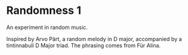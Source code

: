 # Randomness 1
An experiment in random music.

Inspired by Arvo Pärt, a random melody in D major, accompanied by a tintinnabuli D Major triad.  The phrasing comes from Für Alina.
